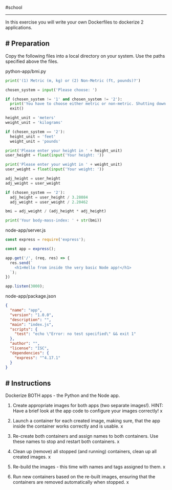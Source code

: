 #school 

---
In this exercise you will write your own Dockerfiles to dockerize 2 applications.
## # Preparation

Copy the following files into a local directory on your system. Use the paths specified above the files.

python-app/bmi.py

```python
print('(1) Metric (m, kg) or (2) Non-Metric (ft, pounds)?')

chosen_system = input('Please choose: ')

if (chosen_system != '1' and chosen_system != '2'):
  print('You have to choose either metric or non-metric. Shutting down...')
  exit()

height_unit = 'meters'
weight_unit = 'kilograms'

if (chosen_system == '2'):
  height_unit = 'feet'
  weight_unit = 'pounds'

print('Please enter your height in ' + height_unit)
user_height = float(input('Your height: '))

print('Please enter your weight in ' + weight_unit)
user_weight = float(input('Your weight: '))

adj_height = user_height
adj_weight = user_weight

if (chosen_system == '2'):
  adj_height = user_height / 3.28084
  adj_weight = user_weight / 2.20462

bmi = adj_weight / (adj_height * adj_height)

print('Your body-mass-index: ' + str(bmi))
```

node-app/server.js

```javascript
const express = require('express');

const app = express();

app.get('/', (req, res) => {
  res.send(`
    <h1>Hello from inside the very basic Node app!</h1>
  `);
})

app.listen(3000);
```

node-app/package.json

```json
{
  "name": "app",
  "version": "1.0.0",
  "description": "",
  "main": "index.js",
  "scripts": {
    "test": "echo \"Error: no test specified\" && exit 1"
  },
  "author": "",
  "license": "ISC",
  "dependencies": {
    "express": "^4.17.1"
  }
}
```

## # Instructions

Dockerize BOTH apps - the Python and the Node app.

1. Create appropriate images for both apps (two separate images!). HINT: Have a brief look at the app code to configure your images correctly!
   x
    
2. Launch a container for each created image, making sure, that the app inside the container works correctly and is usable.
   x
    
3. Re-create both containers and assign names to both containers. Use these names to stop and restart both containers.
   x
    
4. Clean up (remove) all stopped (and running) containers, clean up all created images.
   x
    
5. Re-build the images - this time with names and tags assigned to them.
   x
    
6. Run new containers based on the re-built images, ensuring that the containers are removed automatically when stopped.
   x